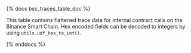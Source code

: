 {% docs bsc_traces_table_doc %}

This table contains flattened trace data for internal contract calls on the Binance Smart Chain. Hex encoded fields can be decoded to integers by using `utils.udf_hex_to_int()`.

{% enddocs %}